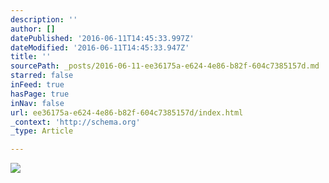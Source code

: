 ```yaml
---
description: ''
author: []
datePublished: '2016-06-11T14:45:33.997Z'
dateModified: '2016-06-11T14:45:33.947Z'
title: ''
sourcePath: _posts/2016-06-11-ee36175a-e624-4e86-b82f-604c7385157d.md
starred: false
inFeed: true
hasPage: true
inNav: false
url: ee36175a-e624-4e86-b82f-604c7385157d/index.html
_context: 'http://schema.org'
_type: Article

---
```

![](https://the-grid-user-content.s3-us-west-2.amazonaws.com/0d83ce80-c8cd-4a09-ade2-33d08322e086.jpg)